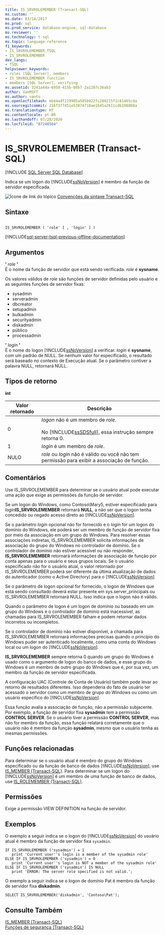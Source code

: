 ```yaml
---
title: IS_SRVROLEMEMBER (Transact-SQL)
ms.custom: ''
ms.date: 03/14/2017
ms.prod: sql
ms.prod_service: database-engine, sql-database
ms.reviewer: ''
ms.technology: t-sql
ms.topic: language-reference
f1_keywords:
- IS_SRVROLEMEMBER_TSQL
- IS_SRVROLEMEMBER
dev_langs:
- TSQL
helpviewer_keywords:
- roles [SQL Server], members
- IS_SRVROLEMEMBER function
- members [SQL Server], verifying
ms.assetid: 3241a44a-6958-415b-b8b7-2a1207c36ab3
author: VanMSFT
ms.author: vanto
ms.openlocfilehash: eb44adf219905a585b922fc280215f1c81465cda
ms.sourcegitcommit: 216f377451e53874718ae1645a2611cdb198808a
ms.translationtype: HT
ms.contentlocale: pt-BR
ms.lasthandoff: 07/28/2020
ms.locfileid: "87248504"
---
```

# <a name="is_srvrolemember-transact-sql"></a>IS_SRVROLEMEMBER (Transact-SQL)

[!INCLUDE [SQL Server SQL Database](../../includes/applies-to-version/sql-asdb.md)]

  Indica se um logon do [!INCLUDE[ssNoVersion](../../includes/ssnoversion-md.md)] é membro da função de servidor especificada.  
  
 ![Ícone de link do tópico](../../database-engine/configure-windows/media/topic-link.gif "Ícone de link do tópico") [Convenções da sintaxe Transact-SQL](../../t-sql/language-elements/transact-sql-syntax-conventions-transact-sql.md)  
  
## <a name="syntax"></a>Sintaxe  
  
```syntaxsql
  
IS_SRVROLEMEMBER ( 'role' [ , 'login' ] )  
```  
  
[!INCLUDE[sql-server-tsql-previous-offline-documentation](../../includes/sql-server-tsql-previous-offline-documentation.md)]

## <a name="arguments"></a>Argumentos
 **'** *role* **'**  
 É o nome da função de servidor que está sendo verificada. *role* é **sysname**.  
  
 Os valores válidos de *role* são funções de servidor definidas pelo usuário e as seguintes funções de servidor fixas:  

- sysadmin
- serveradmin
- dbcreator
- setupadmin  
- bulkadmin
- securityadmin  
- diskadmin
- público  
- processadmin
  
 **'** *login* **'**  
 É o nome do logon [!INCLUDE[ssNoVersion](../../includes/ssnoversion-md.md)] a verificar. *login* é **sysname**, com um padrão de NULL. Se nenhum valor for especificado, o resultado será baseado no contexto de Execução atual. Se o parâmetro contiver a palavra NULL, retornará NULL.  
  
## <a name="return-types"></a>Tipos de retorno  
 **int**  
  
|Valor retornado|Descrição|  
|------------------|-----------------|  
|0|*logon* não é um membro de *role*.<br /><br /> No [!INCLUDE[ssSDSfull](../../includes/sssdsfull-md.md)], essa instrução sempre retorna 0.|  
|1|*login* é um membro de *role*.|  
|NULO|*role* ou *login* não é válido ou você não tem permissão para exibir a associação de função.|  
  
## <a name="remarks"></a>Comentários  
 Use IS_SRVROLEMEMBER para determinar se o usuário atual pode executar uma ação que exige as permissões da função de servidor.  
  
 Se um logon do Windows, como Contoso\Mary5, estiver especificado para *login***IS_SRVROLEMEMBER** retornará **NULL**, a não ser que o logon tenha concedido ou negado acesso direto ao [!INCLUDE[ssNoVersion](../../includes/ssnoversion-md.md)].  
  
 Se o parâmetro *login* opcional não for fornecido e o *login* for um logon do domínio do Windows, ele poderá ser um membro de função de servidor fixa por meio da associação em um grupo do Windows. Para resolver essas associações indiretas, IS_SRVROLEMEMBER solicita informações de associação do grupo do Windows no controlador de domínio. Se o controlador de domínio não estiver acessível ou não responder, **IS_SRVROLEMEMBER** retornará informações de associação de função por conta apenas para o usuário e seus grupos locais. Se o usuário especificado não for o usuário atual, o valor retornado por IS_SRVROLEMEMBER poderá ser diferente da última atualização de dados do autenticador (como o Active Directory) para o [!INCLUDE[ssNoVersion](../../includes/ssnoversion-md.md)].  
  
 Se o parâmetro de logon opcional for fornecido, o logon de Windows que está sendo consultado deverá estar presente em sys.server_principals ou IS_SRVROLEMEMBER retornará NULL. Isso indica que o logon não é válido.  
  
 Quando o parâmetro de logon é um logon de domínio ou baseado em um grupo do Windows e o controlador de domínio está inacessível, as chamadas para IS_SRVROLEMEMBER falham e podem retornar dados incorretos ou incompletos.  
  
 Se o controlador de domínio não estiver disponível, a chamada para IS_SRVROLEMEMBER retornará informações precisas quando o princípio do Windows puder ser autenticado localmente, como uma conta do Windows local ou um logon do [!INCLUDE[ssNoVersion](../../includes/ssnoversion-md.md)].  
  
 **IS_SRVROLEMEMBER** sempre retorna 0 quando um grupo do Windows é usado como o argumento de logon do banco de dados, e esse grupo do Windows é um membro de outro grupo do Windows que é, por sua vez, um membro da função de servidor especificada.  
  
 A configuração UAC (Controle de Conta de Usuário) também pode levar ao retorno de resultados diferentes. Isso dependeria do fato de usuário ter acessado o servidor como um membro de grupo do Windows ou como um usuário específico do [!INCLUDE[ssNoVersion](../../includes/ssnoversion-md.md)].  
  
 Essa função avalia a associação de função, não a permissão subjacente. Por exemplo, a função de servidor fixa **sysadmin** tem a permissão **CONTROL SERVER**. Se o usuário tiver a permissão **CONTROL SERVER**, mas não for membro da função, essa função relatará corretamente que o usuário não é membro da função **sysadmin**, mesmo que o usuário tenha as mesmas permissões.  
  
## <a name="related-functions"></a>Funções relacionadas  
 Para determinar se o usuário atual é membro do grupo do Windows especificado ou da função de banco de dados [!INCLUDE[ssNoVersion](../../includes/ssnoversion-md.md)], use [IS_MEMBER &#40;Transact-SQL&#41;](../../t-sql/functions/is-member-transact-sql.md). Para determinar se um logon do [!INCLUDE[ssNoVersion](../../includes/ssnoversion-md.md)] é um membro de uma função de banco de dados, use [IS_ROLEMEMBER &#40;Transact-SQL&#41;](../../t-sql/functions/is-rolemember-transact-sql.md).  
  
## <a name="permissions"></a>Permissões  
 Exige a permissão VIEW DEFINITION na função de servidor.  
  
## <a name="examples"></a>Exemplos  
 O exemplo a seguir indica se o logon do [!INCLUDE[ssNoVersion](../../includes/ssnoversion-md.md)] do usuário atual é membro da função de servidor fixa `sysadmin`.  
  
```  
IF IS_SRVROLEMEMBER ('sysadmin') = 1  
   print 'Current user''s login is a member of the sysadmin role'  
ELSE IF IS_SRVROLEMEMBER ('sysadmin') = 0  
   print 'Current user''s login is NOT a member of the sysadmin role'  
ELSE IF IS_SRVROLEMEMBER ('sysadmin') IS NULL  
   print 'ERROR: The server role specified is not valid.';  
```  
  
 O exemplo a seguir indica se o logon de domínio Pat é membro da função de servidor fixa **diskadmin**.  
  
```  
SELECT IS_SRVROLEMEMBER('diskadmin', 'Contoso\Pat');  
```  
  
## <a name="see-also"></a>Consulte Também  
 [IS_MEMBER &#40;Transact-SQL&#41;](../../t-sql/functions/is-member-transact-sql.md)   
 [Funções de segurança &#40;Transact-SQL&#41;](../../t-sql/functions/security-functions-transact-sql.md)  
  
  
